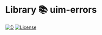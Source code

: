 # Library 📚 uim-errors
[![D](https://github.com/UIMSolutions/uim/actions/workflows/uim-errors.yml/badge.svg)](https://github.com/UIMSolutions/uim/actions/workflows/uim-errors.yml) [![License](https://img.shields.io/badge/License-Apache_2.0-blue.svg)](https://opensource.org/licenses/Apache-2.0)